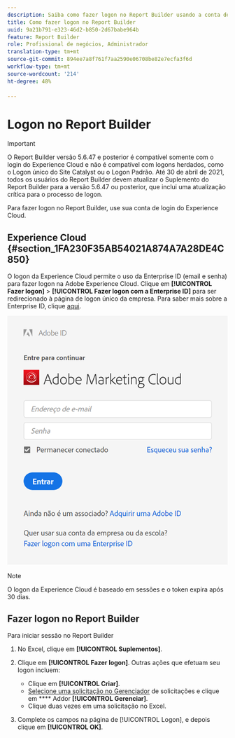 ```yaml
---
description: Saiba como fazer logon no Report Builder usando a conta de logon do Experience Cloud.
title: Como fazer logon no Report Builder
uuid: 9a21b791-e323-46d2-b850-2d67babe964b
feature: Report Builder
role: Profissional de negócios, Administrador
translation-type: tm+mt
source-git-commit: 894ee7a8f761f7aa2590e06708be82e7ecfa3f6d
workflow-type: tm+mt
source-wordcount: '214'
ht-degree: 48%

---
```



# Logon no Report Builder

>[!IMPORTANT]
>
>O Report Builder versão 5.6.47 e posterior é compatível somente com o login do Experience Cloud e não é compatível com logons herdados, como o Logon único do Site Catalyst ou o Logon Padrão. Até 30 de abril de 2021, todos os usuários do Report Builder devem atualizar o Suplemento do Report Builder para a versão 5.6.47 ou posterior, que inclui uma atualização crítica para o processo de logon.

Para fazer logon no Report Builder, use sua conta de login do Experience Cloud.

## Experience Cloud {#section_1FA230F35AB54021A874A7A28DE4C850}

O logon da Experience Cloud permite o uso da Enterprise ID (email e senha) para fazer logon na Adobe Experience Cloud. Clique em **[!UICONTROL Fazer logon]** > **[!UICONTROL Fazer logon com a Enterprise ID]** para ser redirecionado à página de logon único da empresa. Para saber mais sobre a Enterprise ID, clique [aqui](https://helpx.adobe.com/br/enterprise/kb/enterprise-id-faq.html#whatis).

![](assets/adobe_id_login.png)

>[!NOTE]
>
>O logon da Experience Cloud é baseado em sessões e o token expira após 30 dias.

## Fazer logon no Report Builder

Para iniciar sessão no Report Builder

1. No Excel, clique em **[!UICONTROL Suplementos]**.
1. Clique em **[!UICONTROL Fazer logon]**. Outras ações que efetuam seu logon incluem:

   * Clique em **[!UICONTROL Criar]**.
   * [Selecione uma solicitação no Gerenciador](/help/analyze/report-builder/manage-requests/r-arb-manage-requests.md) de solicitações e clique em  **** Addor  **[!UICONTROL Gerenciar]**.
   * Clique duas vezes em uma solicitação no Excel.

1. Complete os campos na página de [!UICONTROL Logon], e depois clique em **[!UICONTROL OK]**.

